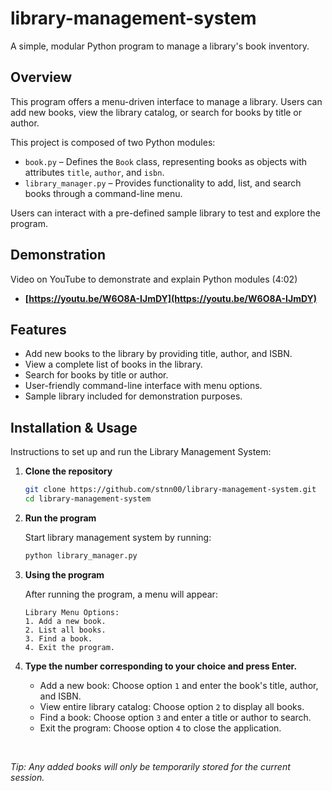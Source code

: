 # library-management-system

A simple, modular Python program to manage a library's book inventory.

## Overview

This program offers a menu-driven interface to manage a library. Users can add new books, view the library catalog, or search for books by title or author.

This project is composed of two Python modules:

- `book.py` – Defines the `Book` class, representing books as objects with attributes `title`, `author`, and `isbn`.
- `library_manager.py` – Provides functionality to add, list, and search books through a command-line menu.

Users can interact with a pre-defined sample library to test and explore the program.

## Demonstration

Video on YouTube to demonstrate and explain Python modules (4:02)

- **[https://youtu.be/W6O8A-IJmDY](https://youtu.be/W6O8A-IJmDY)**

## Features

- Add new books to the library by providing title, author, and ISBN.
- View a complete list of books in the library.
- Search for books by title or author.
- User-friendly command-line interface with menu options.
- Sample library included for demonstration purposes.

## Installation & Usage

Instructions to set up and run the Library Management System:

1. **Clone the repository**  
   ```bash
   git clone https://github.com/stnn00/library-management-system.git
   cd library-management-system

2. **Run the program**

   Start library management system by running:

   ```bash
   python library_manager.py

3. **Using the program**

   After running the program, a menu will appear:

   ```text
   Library Menu Options:
   1. Add a new book.
   2. List all books.
   3. Find a book.
   4. Exit the program.
4. **Type the number corresponding to your choice and press Enter.**
   - Add a new book: Choose option `1` and enter the book's title, author, and ISBN.
   - View entire library catalog: Choose option `2` to display all books.
   - Find a book: Choose option `3` and enter a title or author to search.
   - Exit the program: Choose option `4` to close the application.</br>
</br>

*Tip: Any added books will only be temporarily stored for the current session.*
